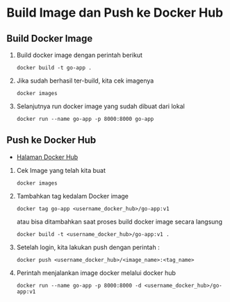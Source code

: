 # Build Image dan Push ke Docker Hub

## Build Docker Image

  1. Build docker image dengan perintah berikut
     ```
     docker build -t go-app .
     ```
  6. Jika sudah berhasil ter-build, kita cek imagenya
     ```
     docker images
     ```
  7. Selanjutnya run docker image yang sudah dibuat dari lokal
     ```
     docker run --name go-app -p 8000:8000 go-app
     ```
     
## Push ke Docker Hub

* [Halaman Docker Hub](https://hub.docker.com/)

 1. Cek Image yang telah kita buat
     ```
     docker images
     ```
 2. Tambahkan tag kedalam Docker image
     ```
     docker tag go-app <username_docker_hub>/go-app:v1
     ```
     atau bisa ditambahkan saat proses build docker image secara langsung
     ```
     docker build -t <username_docker_hub>/go-app:v1 .
     ```
 3. Setelah login, kita lakukan push dengan perintah :
     ```
     docker push <username_docker_hub>/<image_name>:<tag_name>
     ```
 4. Perintah menjalankan image docker melalui docker hub
     ```
     docker run --name go-app -p 8000:8000 -d <username_docker_hub>/go-app:v1
     ```
